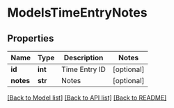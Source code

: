 # ModelsTimeEntryNotes

## Properties

Name | Type | Description | Notes
------------ | ------------- | ------------- | -------------
**id** | **int** | Time Entry ID | [optional] 
**notes** | **str** | Notes | [optional] 

[[Back to Model list]](../README.md#documentation-for-models) [[Back to API list]](../README.md#documentation-for-api-endpoints) [[Back to README]](../README.md)


